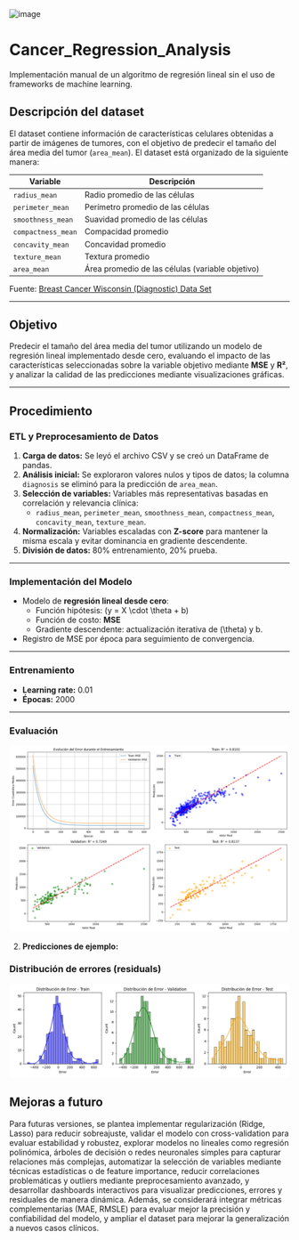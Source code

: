 
<img width="950" height="200" alt="image" src="https://github.com/user-attachments/assets/be0944e4-6832-4f6c-88a1-86610d295907" />

# Cancer_Regression_Analysis

Implementación manual de un algoritmo de regresión lineal sin el uso de frameworks de machine learning.  

## Descripción del dataset

El dataset contiene información de características celulares obtenidas a partir de imágenes de tumores, con el objetivo de predecir el tamaño del área media del tumor (`area_mean`). El dataset está organizado de la siguiente manera:

| Variable                  | Descripción |
|----------------------------|-------------|
| `radius_mean`              | Radio promedio de las células |
| `perimeter_mean`           | Perímetro promedio de las células |
| `smoothness_mean`          | Suavidad promedio de las células |
| `compactness_mean`         | Compacidad promedio |
| `concavity_mean`           | Concavidad promedio |
| `texture_mean`             | Textura promedio |
| `area_mean`                | Área promedio de las células (variable objetivo) |

Fuente: [Breast Cancer Wisconsin (Diagnostic) Data Set](https://www.kaggle.com/datasets/uciml/breast-cancer-wisconsin-data)

---

## Objetivo

Predecir el tamaño del área media del tumor utilizando un modelo de regresión lineal implementado desde cero, evaluando el impacto de las características seleccionadas sobre la variable objetivo mediante **MSE** y **R²**, y analizar la calidad de las predicciones mediante visualizaciones gráficas.

---

## Procedimiento

### ETL y Preprocesamiento de Datos

1. **Carga de datos:** Se leyó el archivo CSV y se creó un DataFrame de pandas.  
2. **Análisis inicial:** Se exploraron valores nulos y tipos de datos; la columna `diagnosis` se eliminó para la predicción de `area_mean`.  
3. **Selección de variables:** Variables más representativas basadas en correlación y relevancia clínica:  
   - `radius_mean`, `perimeter_mean`, `smoothness_mean`, `compactness_mean`, `concavity_mean`, `texture_mean`.  
4. **Normalización:** Variables escaladas con **Z-score** para mantener la misma escala y evitar dominancia en gradiente descendente.  
5. **División de datos:** 80% entrenamiento, 20% prueba.

---

### Implementación del Modelo

- Modelo de **regresión lineal desde cero**:  
  - Función hipótesis: \(y = X \cdot \theta + b\)  
  - Función de costo: **MSE**  
  - Gradiente descendente: actualización iterativa de \(\theta\) y b.  
- Registro de MSE por época para seguimiento de convergencia.

---

### Entrenamiento

- **Learning rate:** 0.01  
- **Épocas:** 2000  

---

### Evaluación
![Evaluación Completa](evaluacion_completa.png)  



2. **Predicciones de ejemplo:**


### Distribución de errores (residuals)
![Distribución de errores](distribucion_errores.png)  


## Mejoras a futuro

Para futuras versiones, se plantea implementar regularización (Ridge, Lasso) para reducir sobreajuste, validar el modelo con cross-validation para evaluar estabilidad y robustez, explorar modelos no lineales como regresión polinómica, árboles de decisión o redes neuronales simples para capturar relaciones más complejas, automatizar la selección de variables mediante técnicas estadísticas o de feature importance, reducir correlaciones problemáticas y outliers mediante preprocesamiento avanzado, y desarrollar dashboards interactivos para visualizar predicciones, errores y residuales de manera dinámica. Además, se considerará integrar métricas complementarias (MAE, RMSLE) para evaluar mejor la precisión y confiabilidad del modelo, y ampliar el dataset para mejorar la generalización a nuevos casos clínicos.
